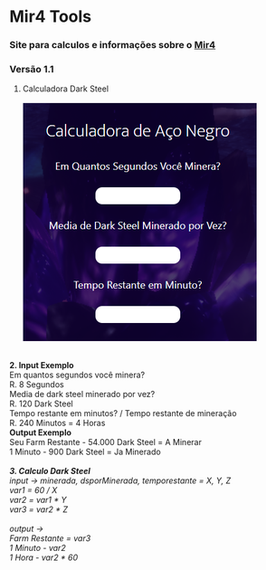 # Mir4 Tools

### Site para calculos e informações sobre o [Mir4](https://mir4global.com/?lang=pt)
### Versão 1.1

1. Calculadora Dark Steel <br> <br>
![aconegro](/images/markdown/aconegro_md.png) 
<br>
<b>2. Input Exemplo</b> <br>
Em quantos segundos você minera? <br>
R. 8 Segundos <br>
Media de dark steel minerado por vez? <br>
R. 120 Dark Steel <br>
Tempo restante em minutos? / Tempo restante de mineração <br>
R. 240 Minutos = 4 Horas <br>
<b>Output Exemplo</b> <br>
Seu Farm Restante - 54.000 Dark Steel = A Minerar <br>
1 Minuto - 900 Dark Steel = Ja Minerado 
<br> 
<br>
<i>
<b>3. Calculo Dark Steel</b> <br>
input -> minerada, dsporMinerada, temporestante = X, Y, Z <br>
var1 = 60 / X <br>
var2 = var1 * Y <br>
var3 = var2 * Z <br>
<br>
output -> <br>
Farm Restante = var3  <br>
1 Minuto - var2 <br>
1 Hora - var2 * 60 <br>
<i>
